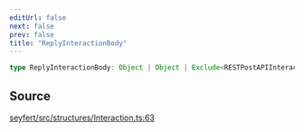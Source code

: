 ```yaml
---
editUrl: false
next: false
prev: false
title: "ReplyInteractionBody"
---
```


```ts
type ReplyInteractionBody: Object | Object | Exclude<RESTPostAPIInteractionCallbackJSONBody, APIInteractionResponsePong>;
```

## Source

[seyfert/src/structures/Interaction.ts:63](https://github.com/potoland/potocuit/blob/fe122a1/src/structures/Interaction.ts#L63)
